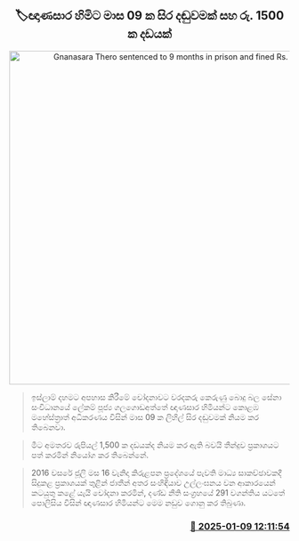 <p align='center'><b><h2 align='center' title='Gnanasara Thero sentenced to 9 months in prison and fined Rs. 1500'>🏷ඥා​ණසාර හිමිට මාස 09 ක සිර දඬුවමක් සහ රු. 1500 ක දඩයක්</h2></b></p>
<p align='center'><img src='https://helakuru.sgp1.cdn.digitaloceanspaces.com/esana/images/lib/gnanasara-thero8.jpg' width='600' alt='Gnanasara Thero sentenced to 9 months in prison and fined Rs. 1500'></p>

> ඉස්ලාම් දහමට අපහාස කිරීමේ චෝදනාවට වරදකරු කෙරුණු බොදු බල සේනා සංවිධානයේ ලේකම් පූජ්‍ය ගලගොඩඅත්තේ ඥා​ණසාර හිමියන්ට කොළඹ මහේස්ත්‍රාත් අධිකරණය විසින් මාස 09 ක ලිහිල් සිර දඬුවමක් නියම කර තිබෙනවා.

> මීට අමතරව රුපියල් 1,500 ක දඩයක්ද නියම කර ඇති බවයි තීන්දුව ප්‍රකාශයට පත් කරමින් නියෝග කර තිබෙන්නේ.

> 2016 වසරේ ජූලි මස 16 වැනිදා කිරුළපන ප්‍රදේශයේ පැවති මාධ්‍ය සාකච්ඡාවකදී සිදුකළ ප්‍රකාශයක් තුළින් ජාතීන් අතර සංහිඳියාව උල්ලංඝනය වන ආකාරයෙන් කටයුතු කළේ යැයි චෝදනා කරමින්, දණ්ඩ නීති සංග්‍රහයේ 291 වගන්තිය යටතේ පොලිසිය විසින් ඥා​ණසාර හිමියන්ට මෙම නඩුව ගොනු කර තිබුණා.



<h3 align='right'><a href='https://www.helakuru.lk/esana/p/106460/'>📅 2025-01-09 12:11:54</a></h3>
